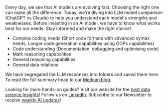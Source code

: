 Every day, we see that AI models are evolving fast. Choosing the right one can make all the difference. Today, we're diving into LLM model comparison (ChatGPT vs Claude) to help you understand each model's strengths and weaknesses.
Before investing in an AI model, we have to know what works best for our needs. Stay informed and make the right choice!

 - Complex coding needs (Short code formats with advanced syntax needs, Longer code generation capabilities using OOPs capabilities)
 - Code understanding (Documentation, debugging and optimising code)
 - Math reasoning capabalities
 - General reasoning capabilities
 - General data relations

We have segregated the LLM responses into folders and saved them here. To read the full summary head to our [Medium blog](https://medium.com/@aimluniverse/claudes-sonet-vs-openai-s-chatgpt-0a656a5063c6).

Looking for more hands-on guides? Visit our website for the [best data science Insights](https://www.aimluniverse.in/)! Follow us on [LinkedIn](https://www.linkedin.com/company/ai-ml-universe/). Subscribe to our Newsletter to receive [weekly AI updates](https://aimluniverse.beehiiv.com/subscribe)!
